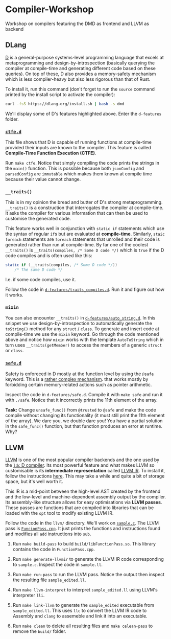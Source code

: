 # Compiler-Workshop

Workshop on compilers featuring the DMD as frontend and LLVM as backend

## DLang

[D](https://dlang.org/) is a general-purpose systems-level programming language that excels at metaprogramming and design-by-introspection (basically querying the compiler at compile-time and generating different code based on these queries).
On top of these, D also provides a memory-safety mechanism which is less compiler-heavy but also less rigorous than that of Rust.

To install it, run this command (don't forget to run the `source` command printed by the install script to activate the compiler):

```bash
curl -fsS https://dlang.org/install.sh | bash -s dmd
```

We'll display some of D's features highlighted above.
Enter the `d-features` folder.

### [`ctfe.d`](d-features/ctfe.d)

This file shows that D is capable of running functions at compile-time provided their inputs are known to the compiler.
This feature is called **Compile-Time Function Execution (CTFE)**.

Run `make ctfe`.
Notice that simply compiling the code prints the strings in the `main()` function.
This is possible because both `jsonConfig` and `parsedConfig` are `immutable` which makes them known at compile time because their value cannot change.

### `__traits()`

This is in my opinion the bread and butter of D's strong metaprogramming.
`__traits()` is a construction that interrogates the compiler at compile-time.
It asks the compiler for various information that can then be used to customise the generated code.

This feature works well in conjunction with `static if` statements which use the syntax of regular `if`s but are evaluated at **compile-time**.
Similarly, `staic foreach` statements are `foreach` statements that unrolled and their code is generated rather than run at compile-time.
By far one of the coolest `__traits()` is `__traits(compiles, /* Some D code */)` which is `true` if the D code compiles and is often used like this:

```D
static if (__traits(compiles, /* Some D code */))
    /* The same D code */
```

I.e. if some code compiles, use it.

Follow the code in [`d-features/traits_compiles.d`](d-features/traits_compiles.d).
Run it and figure out how it works.

### `mixin`

You can also encounter `__traits()` in [`d-features/auto_string.d`](d-features/auto_string.d).
In this snippet we use design-by-introspection to automatically generate the `toString()` method for any `struct` / `class`.
To generate and insert code at compile-time we use the `mixin` keyword.
Go through the code mentioned above and notice how `mixin` works with the template `AutoToString` which in turn uses `__traits(getMember)` to access the members of a generic `struct` or `class`.

### [`safe.d`](d-features/safe.d)

Safety is enforeced in D mostly at the function level by using the `@safe` keyword.
This is a [rather complex mechanism](https://dlang.org/spec/memory-safe-d.html). that works mostly by forbidding certain memory-related actions such as pointer arithmetic.

Inspect the code in `d-features/safe.d`.
Compile it with `make safe` and run it with `./safe`.
Notice that it incorrectly prints the 11th element of the array.

**Task:** Change `unsafe_func()` from `@trusted` to `@safe` and make the code compile without changing its functionality (it must still print the 11th element of the array).
We dare you, we double dare you!
You have a partial solution in the `safe_func()` function, but that function produces an error at runtime.
Why?

## LLVM

[LLVM](https://llvm.org/) is one of the most popular compiler backends and the one used by the [`ldc` D compiler](https://github.com/ldc-developers/ldc).
Its most powerful feature and what makes LLVM so customisable is its **intermediate representation** called [LLVM IR](https://mcyoung.xyz/2023/08/01/llvm-ir/).
To install it, follow the instructions [here](https://llvm.org/docs/GettingStarted.html#getting-the-source-code-and-building-llvm).
This may take a while and quite a bit of storage space, but it's well worth it.

This IR is a mid-point between the high-level AST created by the frontend and the low-level and machine-dependent assembly output by the compiler.
Its assembly-like structure allows for easy optimisations via **LLVM passes**.
These passes are functions that are compiled into libraries that can be loaded with the `opt` tool to modify existing LLVM IR.

Follow the code in the `llvm/` directory.
We'll work on [`sample.c`](llvm/sample.c).
The LLVM pass is [`FuncionPass.cpp`](llvm/FunctionPass.cpp).
It just prints the functions and instructions found and modifies all `add` instructions into `sub`.

1. Run `make build-pass` to build `build/libFunctionPass.so`.
This library contains the code in `FunctionPass.cpp`.

1. Run `make generate-llvmir` to generate the LLVM IR code corresponding to `sample.c`.
Inspect the code in `sample.ll`.

1. Run `make run-pass` to run the LLVM pass.
Notice the output then inspect the resulting file `sample_edited.ll`.

1. Run `make llvm-interpret` to interpret `sample_edited.ll` using LLVM's interpreter `lli`.

1. Run `make link-llvm` to generate the `sample_edited` executable from `sample_edited.ll`.
This uses `llc` to convert the LLVM IR code to Assembly and `clang` to assemeble and link it into an executable.

1. Run `make clean` to delete all resulting files and `make celean-pass` to remove the `build/` folder.

